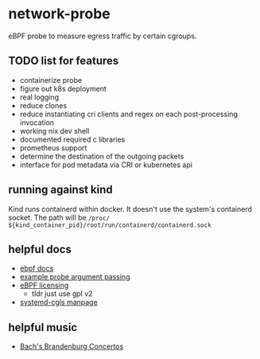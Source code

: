 # network-probe

eBPF probe to measure egress traffic by certain cgroups.

## TODO list for features

- containerize probe
- figure out k8s deployment
- real logging
- reduce clones
- reduce instantiating cri clients and regex on each post-processing invocation
- working nix dev shell
- documented required c libraries
- prometheus support
- determine the destination of the outgoing packets
- interface for pod metadata via CRI or kubernetes api

## running against kind

Kind runs containerd within docker. It doesn't use the system's containerd
socket. The path will be
`/proc/ ${kind_container_pid}/root/run/containerd/containerd.sock`

## helpful docs

- [ebpf docs](https://ebpf-docs.dylanreimerink.nl/)
- [example probe argument passing](https://github.com/libbpf/libbpf-rs/blob/6f588367d86c3a35287987b093613bfb30b1b7ad/examples/runqslower/src/main.rs#L97-L99)
- [eBPF licensing](https://ebpf.io/blog/ebpf-licensing-guide/)
  - tldr just use gpl v2
- [systemd-cgls manpage](https://man.archlinux.org/man/systemd-cgls.1.en)

## helpful music

- [Bach's Brandenburg Concertos](https://album.link/s/5jMYJmjUYMHvuWhJTjitaD)
